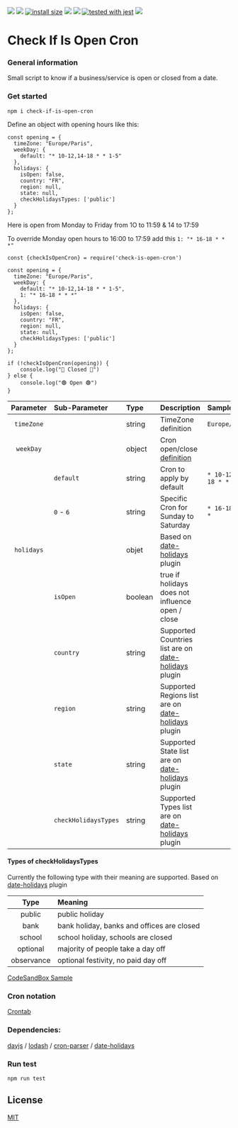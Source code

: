 ![](https://img.shields.io/npm/v/check-if-is-open-cron) ![](https://img.shields.io/npm/dm/check-if-is-open-cron) [![install size](https://packagephobia.com/badge?p=check-if-is-open-cron)](https://packagephobia.com/result?p=check-if-is-open-cron) ![](https://img.shields.io/github/issues/Xipotera/check-if-is-open-cron) ![](https://img.shields.io/github/issues-closed/Xipotera/check-if-is-open-cron?label=closed%20issues) [![tested with jest](https://img.shields.io/badge/tested_with-jest-99424f.svg)](https://github.com/facebook/jest)
![](https://img.shields.io/github/stars/Xipotera/check-if-is-open-cron?style=social)


# Check If Is Open Cron


### General information

Small script to know if a business/service is open or closed from a date.

### Get started

```npm i check-if-is-open-cron```

Define an object with opening hours like this:

```
const opening = {
  timeZone: "Europe/Paris",
  weekDay: {
    default: "* 10-12,14-18 * * 1-5"
  },
  holidays: {
    isOpen: false,
    country: "FR",
    region: null,
    state: null,
    checkHolidaysTypes: ['public']
  }
};
```

Here is open from Monday to Friday from 1O to 11:59 & 14 to 17:59

To override Monday open hours to 16:00 to 17:59 add this `1: "* 16-18 * * *"`


```
const {checkIsOpenCron} = require('check-is-open-cron')

const opening = {
  timeZone: "Europe/Paris",
  weekDay: {
    default: "* 10-12,14-18 * * 1-5",
    1: "* 16-18 * * *"
  },
  holidays: {
    isOpen: false,
    country: "FR",
    region: null,
    state: null,
    checkHolidaysTypes: ['public']
  }
};

if (!checkIsOpenCron(opening)) {
    console.log("🛑 Closed 🛑")
} else {
    console.log("🟢 Open 🟢")
}
```


| Parameter | Sub-Parameter | Type | Description | Sample |
| :---: | :--- | :--- | :--- | :--- |
| `timeZone` | | string |  TimeZone definition | `Europe/Paris`
| `weekDay` | |object | Cron open/close [definition][3]
| | `default` | string | Cron to apply by default  | `* 10-12,14-18 * * 1-5` |
| | `0` - `6` | string | Specific Cron for Sunday to Saturday | `* 16-18 * * *` |
| `holidays` | | objet | Based on [date-holidays][4] plugin
| | `isOpen` | boolean | true if holidays does not influence open / close
| | `country`| string | Supported Countries list are on [date-holidays][4] plugin
| | `region`| string | Supported Regions list are on [date-holidays][4] plugin
| | `state`| string | Supported State list are on [date-holidays][4] plugin
| | `checkHolidaysTypes`| string | Supported Types list are on [date-holidays][4] plugin


#### Types of checkHolidaysTypes 
Currently the following type with their meaning are supported. Based on [date-holidays][4] plugin

| Type | Meaning |
| :---: | :--- | 
| public|	public holiday|
| bank|	bank holiday, banks and offices are closed|
| school|	school holiday, schools are closed|
| optional|	majority of people take a day off|
| observance|	optional festivity, no paid day off|


[CodeSandBox Sample](https://codesandbox.io/s/checkisopencron-sample-v8vw2)

### Cron notation

[Crontab](https://crontab.guru/#*_9-13,14-18_*_*_1-5)

### Dependencies:

[dayjs][1] /
[lodash][2] /
[cron-parser][3] /
[date-holidays][4]

### Run test

```
npm run test
```


## License

[MIT](LICENSE)

[1]:https://www.npmjs.com/package/dayjs
[2]:https://www.npmjs.com/package/lodash
[3]:https://www.npmjs.com/package/cron-parser
[4]:https://www.npmjs.com/package/date-holidays
